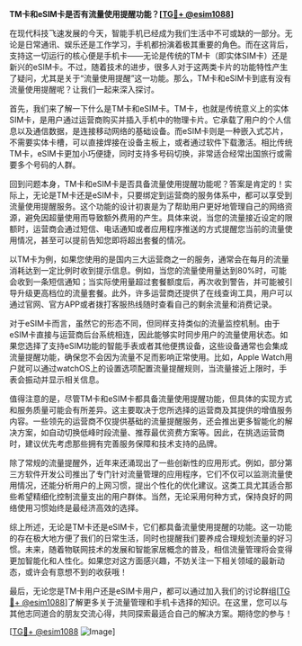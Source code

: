 **TM卡和eSIM卡是否有流量使用提醒功能？[[TG💪+ @esim1088](https://t.me/s/esim1088)]**

在现代科技飞速发展的今天，智能手机已经成为我们生活中不可或缺的一部分。无论是日常通讯、娱乐还是工作学习，手机都扮演着极其重要的角色。而在这背后，支持这一切运行的核心便是手机卡——无论是传统的TM卡（即实体SIM卡）还是新兴的eSIM卡。不过，随着技术的进步，很多人对于这两类卡片的功能特性产生了疑问，尤其是关于“流量使用提醒”这一功能。那么，TM卡和eSIM卡到底有没有流量使用提醒呢？让我们一起来深入探讨。

首先，我们来了解一下什么是TM卡和eSIM卡。TM卡，也就是传统意义上的实体SIM卡，是用户通过运营商购买并插入手机中的物理卡片。它承载了用户的个人信息以及通信数据，是连接移动网络的基础设备。而eSIM卡则是一种嵌入式芯片，不需要实体卡槽，可以直接焊接在设备主板上，或者通过软件下载激活。相比传统TM卡，eSIM卡更加小巧便捷，同时支持多号码切换，非常适合经常出国旅行或需要多个号码的人群。

回到问题本身，TM卡和eSIM卡是否具备流量使用提醒功能呢？答案是肯定的！实际上，无论是TM卡还是eSIM卡，只要绑定到运营商的服务体系中，都可以享受到流量使用提醒服务。这个功能的设计初衷是为了帮助用户更好地管理自己的网络资源，避免因超量使用而导致额外费用的产生。具体来说，当您的流量接近设定的限额时，运营商会通过短信、电话通知或者应用程序推送的方式提醒您当前的流量使用情况，甚至可以提前告知您即将超出套餐的情况。

以TM卡为例，如果您使用的是国内三大运营商之一的服务，通常会在每月的流量消耗达到一定比例时收到提示信息。例如，当您的流量使用量达到80%时，可能会收到一条短信通知；当实际使用量超过套餐额度后，再次收到警告，并可能被引导升级更高档位的流量套餐。此外，许多运营商还提供了在线查询工具，用户可以通过官网、官方APP或者拨打客服热线随时查看自己的剩余流量和消费记录。

对于eSIM卡而言，虽然它的形态不同，但同样支持类似的流量监控机制。由于eSIM卡直接与运营商后台系统相连，因此能够实时同步用户的流量使用状态。如果您选择了支持eSIM功能的智能手表或者其他便携设备，这些设备通常也会集成流量提醒功能，确保您不会因为流量不足而影响正常使用。比如，Apple Watch用户就可以通过watchOS上的设置选项配置流量提醒规则，当流量接近上限时，手表会振动并显示相关信息。

值得注意的是，尽管TM卡和eSIM卡都具备流量使用提醒功能，但具体的实现方式和服务质量可能会有所差异。这主要取决于您所选择的运营商及其提供的增值服务内容。一些领先的运营商不仅提供基础的流量提醒服务，还会推出更多智能化的解决方案，如自动切换低峰时段流量、推荐最优资费方案等。因此，在挑选运营商时，建议优先考虑那些拥有完善服务保障和技术支持的品牌。

除了常规的流量提醒外，近年来还涌现出了一些创新性的应用形式。例如，部分第三方软件开发公司推出了专门针对流量管理的应用程序，它们不仅可以监测流量使用情况，还能分析用户的上网习惯，提出个性化的优化建议。这类工具尤其适合那些希望精细化控制流量支出的用户群体。当然，无论采用何种方式，保持良好的网络使用习惯始终是最经济高效的选择。

综上所述，无论是TM卡还是eSIM卡，它们都具备流量使用提醒的功能。这一功能的存在极大地方便了我们的日常生活，同时也提醒我们要养成合理规划流量的好习惯。未来，随着物联网技术的发展和智能家居概念的普及，相信流量管理将会变得更加智能化和人性化。如果您对这方面感兴趣，不妨关注一下相关领域的最新动态，或许会有意想不到的收获哦！

最后，无论您是TM卡用户还是eSIM卡用户，都可以通过加入我们的讨论群组[[TG💪+ @esim1088](https://t.me/s/esim1088)]了解更多关于流量管理和手机卡选择的知识。在这里，您可以与其他志同道合的朋友交流心得，共同探索最适合自己的解决方案。期待您的参与！

[[TG💪+ @esim1088](https://t.me/s/esim1088) ![Image](https://i.postimg.cc/4NQfJmqS/Snipaste-2025-05-13-00-14-12.png)]